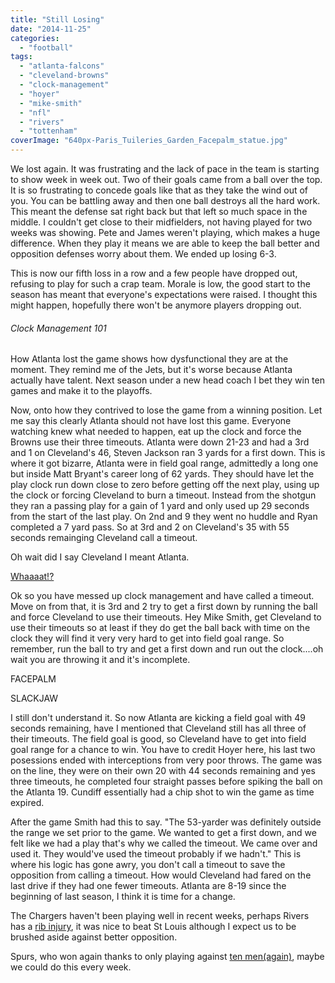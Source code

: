 ```yaml
---
title: "Still Losing"
date: "2014-11-25"
categories: 
  - "football"
tags: 
  - "atlanta-falcons"
  - "cleveland-browns"
  - "clock-management"
  - "hoyer"
  - "mike-smith"
  - "nfl"
  - "rivers"
  - "tottenham"
coverImage: "640px-Paris_Tuileries_Garden_Facepalm_statue.jpg"
---
```


We lost again. It was frustrating and the lack of pace in the team is starting to show week in week out. Two of their goals came from a ball over the top. It is so frustrating to concede goals like that as they take the wind out of you. You can be battling away and then one ball destroys all the hard work. This meant the defense sat right back but that left so much space in the middle. I couldn't get close to their midfielders, not having played for two weeks was showing. Pete and James weren't playing, which makes a huge difference. When they play it means we are able to keep the ball better and opposition defenses worry about them. We ended up losing 6-3.

This is now our fifth loss in a row and a few people have dropped out, refusing to play for such a crap team. Morale is low, the good start to the season has meant that everyone's expectations were raised. I thought this might happen, hopefully there won't be anymore players dropping out.

###### Clock Management 101

How Atlanta lost the game shows how dysfunctional they are at the moment. They remind me of the Jets, but it's worse because Atlanta actually have talent. Next season under a new head coach I bet they win ten games and make it to the playoffs.

Now, onto how they contrived to lose the game from a winning position. Let me say this clearly Atlanta should not have lost this game. Everyone watching knew what needed to happen, eat up the clock and force the Browns use their three timeouts. Atlanta were down 21-23 and had a 3rd and 1 on Cleveland's 46, Steven Jackson ran 3 yards for a first down. This is where it got bizarre, Atlanta were in field goal range, admittedly a long one but inside Matt Bryant's career long of 62 yards. They should have let the play clock run down close to zero before getting off the next play, using up the clock or forcing Cleveland to burn a timeout. Instead from the shotgun they ran a passing play for a gain of 1 yard and only used up 29 seconds from the start of the last play. On 2nd and 9 they went no huddle and Ryan completed a 7 yard pass. So at 3rd and 2 on Cleveland's 35 with 55 seconds remainging Cleveland call a timeout.

Oh wait did I say Cleveland I meant Atlanta.

[Whaaaat!?](http://www.youtube.com/watch?v=fTHL0MAWkmY)

Ok so you have messed up clock management and have called a timeout. Move on from that, it is 3rd and 2 try to get a first down by running the ball and force Cleveland to use their timeouts. Hey Mike Smith, get Cleveland to use their timeouts so at least if they do get the ball back with time on the clock they will find it very very hard to get into field goal range. So remember, run the ball to try and get a first down and run out the clock....oh wait you are throwing it and it's incomplete.

FACEPALM

SLACKJAW

I still don't understand it. So now Atlanta are kicking a field goal with 49 seconds remaining, have I mentioned that Cleveland still has all three of their timeouts. The field goal is good, so Cleveland have to get into field goal range for a chance to win. You have to credit Hoyer here, his last two posessions ended with interceptions from very poor throws. The game was on the line, they were on their own 20 with 44 seconds remaining and yes three timeouts, he completed four straight passes before spiking the ball on the Atlanta 19. Cundiff essentially had a chip shot to win the game as time expired.

After the game Smith had this to say. "The 53-yarder was definitely outside the range we set prior to the game. We wanted to get a first down, and we felt like we had a play that's why we called the timeout. We came over and used it. They would've used the timeout probably if we hadn't." This is where his logic has gone awry, you don't call a timeout to save the opposition from calling a timeout. How would Cleveland had fared on the last drive if they had one fewer timeouts. Atlanta are 8-19 since the beginning of last season, I think it is time for a change.

The Chargers haven't been playing well in recent weeks, perhaps Rivers has a [rib injury](http://www.si.com/nfl/2014/11/18/san-diego-chargers-philip-rivers-rib-injury), it was nice to beat St Louis although I expect us to be brushed aside against better opposition.

Spurs, who won again thanks to only playing against [ten men](http://www.bbc.co.uk/sport/0/football/30072815)[(again)](http://www.bbc.co.uk/sport/0/football/29775975), maybe we could do this every week.
